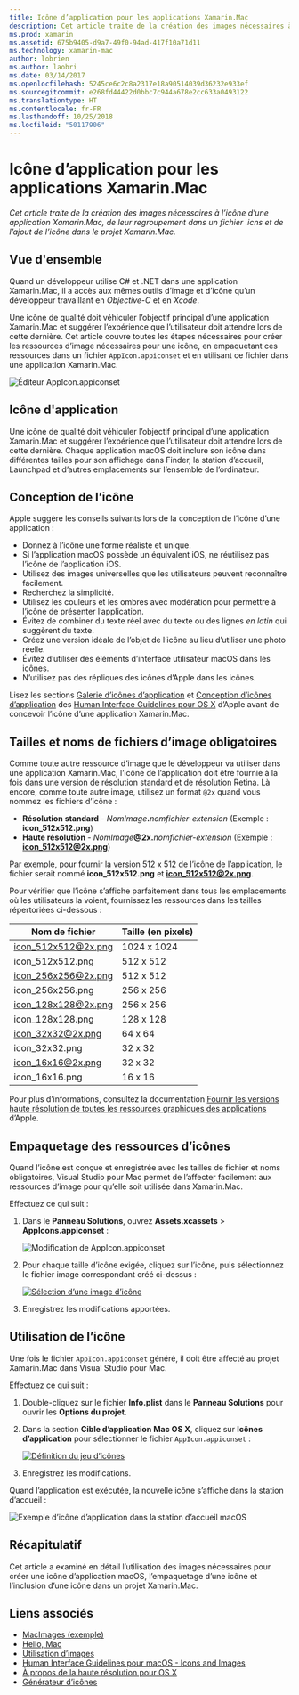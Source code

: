 ```yaml
---
title: Icône d’application pour les applications Xamarin.Mac
description: Cet article traite de la création des images nécessaires à l’icône d’une application Xamarin.Mac, de leur regroupement dans un fichier .icns et de l’ajout de l’icône dans le projet Xamarin.Mac.
ms.prod: xamarin
ms.assetid: 675b9405-d9a7-49f0-94ad-417f10a71d11
ms.technology: xamarin-mac
author: lobrien
ms.author: laobri
ms.date: 03/14/2017
ms.openlocfilehash: 5245ce6c2c8a2317e18a90514039d36232e933ef
ms.sourcegitcommit: e268fd44422d0bbc7c944a678e2cc633a0493122
ms.translationtype: HT
ms.contentlocale: fr-FR
ms.lasthandoff: 10/25/2018
ms.locfileid: "50117906"
---
```

# <a name="application-icon-for-xamarinmac-apps"></a>Icône d’application pour les applications Xamarin.Mac

_Cet article traite de la création des images nécessaires à l’icône d’une application Xamarin.Mac, de leur regroupement dans un fichier .icns et de l’ajout de l’icône dans le projet Xamarin.Mac._


## <a name="overview"></a>Vue d'ensemble

Quand un développeur utilise C# et .NET dans une application Xamarin.Mac, il a accès aux mêmes outils d’image et d’icône qu’un développeur travaillant en *Objective-C* et en *Xcode*.

Une icône de qualité doit véhiculer l’objectif principal d’une application Xamarin.Mac et suggérer l’expérience que l’utilisateur doit attendre lors de cette dernière. Cet article couvre toutes les étapes nécessaires pour créer les ressources d’image nécessaires pour une icône, en empaquetant ces ressources dans un fichier `AppIcon.appiconset` et en utilisant ce fichier dans une application Xamarin.Mac.

![Éditeur AppIcon.appiconset](app-icon-images/intro01.png "Éditeur AppIcon.appiconset")


## <a name="application-icon"></a>Icône d'application

Une icône de qualité doit véhiculer l’objectif principal d’une application Xamarin.Mac et suggérer l’expérience que l’utilisateur doit attendre lors de cette dernière. Chaque application macOS doit inclure son icône dans différentes tailles pour son affichage dans Finder, la station d’accueil, Launchpad et d’autres emplacements sur l’ensemble de l’ordinateur.


## <a name="designing-the-icon"></a>Conception de l’icône

Apple suggère les conseils suivants lors de la conception de l’icône d’une application :

- Donnez à l’icône une forme réaliste et unique.
- Si l’application macOS possède un équivalent iOS, ne réutilisez pas l’icône de l’application iOS.
- Utilisez des images universelles que les utilisateurs peuvent reconnaître facilement.
- Recherchez la simplicité.
- Utilisez les couleurs et les ombres avec modération pour permettre à l’icône de présenter l’application.
- Évitez de combiner du texte réel avec du texte ou des lignes _en latin_ qui suggèrent du texte.
- Créez une version idéale de l’objet de l’icône au lieu d’utiliser une photo réelle.
- Évitez d’utiliser des éléments d’interface utilisateur macOS dans les icônes.
- N’utilisez pas des répliques des icônes d’Apple dans les icônes.

Lisez les sections [Galerie d’icônes d’application](https://developer.apple.com/library/mac/documentation/UserExperience/Conceptual/OSXHIGuidelines/Gallery.html#//apple_ref/doc/uid/20000957-CH88-SW1) et [Conception d’icônes d’application](https://developer.apple.com/library/mac/documentation/UserExperience/Conceptual/OSXHIGuidelines/Designing.html#//apple_ref/doc/uid/20000957-CH87-SW1) des [Human Interface Guidelines pour OS X](https://developer.apple.com/library/mac/documentation/UserExperience/Conceptual/OSXHIGuidelines/) d’Apple avant de concevoir l’icône d’une application Xamarin.Mac.


## <a name="required-image-sizes-and-filenames"></a>Tailles et noms de fichiers d’image obligatoires

Comme toute autre ressource d’image que le développeur va utiliser dans une application Xamarin.Mac, l’icône de l’application doit être fournie à la fois dans une version de résolution standard et de résolution Retina. Là encore, comme toute autre image, utilisez un format `@2x` quand vous nommez les fichiers d’icône :

- **Résolution standard**  - _NomImage_**.**_nomfichier-extension_ (Exemple : **icon_512x512.png**)
- **Haute résolution**  - _NomImage_**@2x.**_nomfichier-extension_ (Exemple : **icon_512x512@2x.png**)

Par exemple, pour fournir la version 512 x 512 de l’icône de l’application, le fichier serait nommé **icon_512x512.png** et **icon_512x512@2x.png**.

Pour vérifier que l’icône s’affiche parfaitement dans tous les emplacements où les utilisateurs la voient, fournissez les ressources dans les tailles répertoriées ci-dessous :

|Nom de fichier|Taille (en pixels)|
|---|---|
|icon_512x512@2x.png|1024 x 1024|
|icon_512x512.png|512 x 512|
|icon_256x256@2x.png|512 x 512|
|icon_256x256.png|256 x 256|
|icon_128x128@2x.png|256 x 256|
|icon_128x128.png|128 x 128|
|icon_32x32@2x.png|64 x 64|
|icon_32x32.png|32 x 32|
|icon_16x16@2x.png|32 x 32|
|icon_16x16.png|16 x 16|

Pour plus d’informations, consultez la documentation [Fournir les versions haute résolution de toutes les ressources graphiques des applications](https://developer.apple.com/library/mac/documentation/GraphicsAnimation/Conceptual/HighResolutionOSX/Optimizing/Optimizing.html#//apple_ref/doc/uid/TP40012302-CH7-SW3) d’Apple.


## <a name="packaging-the-icon-resources"></a>Empaquetage des ressources d’icônes

Quand l’icône est conçue et enregistrée avec les tailles de fichier et noms obligatoires, Visual Studio pour Mac permet de l’affecter facilement aux ressources d’image pour qu’elle soit utilisée dans Xamarin.Mac.

Effectuez ce qui suit :

1. Dans le **Panneau Solutions**, ouvrez **Assets.xcassets** > **AppIcons.appiconset** : 

    ![Modification de AppIcon.appiconset](app-icon-images/intro01.png "Modification de AppIcon.appiconset")
2. Pour chaque taille d’icône exigée, cliquez sur l’icône, puis sélectionnez le fichier image correspondant créé ci-dessus : 

    [![Sélection d’une image d’icône](app-icon-images/intro02.png "Sélection d’une image d’icône")](app-icon-images/intro02-large.png#lightbox)
3. Enregistrez les modifications apportées.


## <a name="using-the-icon"></a>Utilisation de l’icône

Une fois le fichier `AppIcon.appiconset` généré, il doit être affecté au projet Xamarin.Mac dans Visual Studio pour Mac.

Effectuez ce qui suit :

1. Double-cliquez sur le fichier **Info.plist** dans le **Panneau Solutions** pour ouvrir les **Options du projet**.
2. Dans la section **Cible d’application Mac OS X**, cliquez sur **Icônes d’application** pour sélectionner le fichier `AppIcon.appiconset` : 

    [![Définition du jeu d’icônes](app-icon-images/icon01.png "Définition du jeu d’icônes")](app-icon-images/icon01-large.png#lightbox)
3. Enregistrez les modifications.

Quand l’application est exécutée, la nouvelle icône s’affiche dans la station d’accueil :

![Exemple d’icône d’application dans la station d’accueil macOS](app-icon-images/icon04.png "Exemple d’icône d’application dans la station d’accueil macOS")


## <a name="summary"></a>Récapitulatif

Cet article a examiné en détail l’utilisation des images nécessaires pour créer une icône d’application macOS, l’empaquetage d’une icône et l’inclusion d’une icône dans un projet Xamarin.Mac.


## <a name="related-links"></a>Liens associés

- [MacImages (exemple)](https://developer.xamarin.com/samples/mac/MacImages/)
- [Hello, Mac](~/mac/get-started/hello-mac.md)
- [Utilisation d’images](~/mac/app-fundamentals/image.md)
- [Human Interface Guidelines pour macOS - Icons and Images](https://developer.apple.com/macos/human-interface-guidelines/icons-and-images/image-size-and-resolution/)
- [À propos de la haute résolution pour OS X](https://developer.apple.com/library/content/documentation/GraphicsAnimation/Conceptual/HighResolutionOSX/Introduction/Introduction.html)
- [Générateur d’icônes](https://itunes.apple.com/us/app/icns-builder/id554660130?mt=12)
